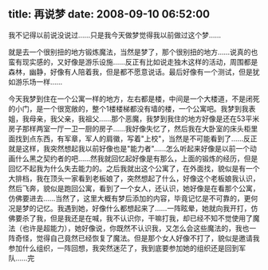 title: 再说梦
date: 2008-09-10 06:52:00
---



我不记得以前说没说过……只是我今天做梦觉得我以前做过这个梦……

 

就是去一个很别扭的地方锻炼魔法，当然是梦了，那个很别扭的地方……说真的也蛮有现实感的，又好像是游乐设施……反正有比如说走独木这样的活动，周围都是森林，幽静，好像有人陪着我，但是都不愿意说话。最后好像有一个测试，但是犹如游乐场一样……

 

今天我梦到住在一个公寓一样的地方，左右都是楼，中间是一个大楼道，不是闭死的小门，是一个很宽敞的，整个1楼楼梯都没有墙的楼，一个公寓吧。我梦到我表姐，我母亲，我父亲，我祖父……那个恶魔，我梦到我住的地方好像是还在53平米房子那样两室一厅一卫一厨的房子……我好像失忆了，然后我在大卧室的床头柜里面找到点东西，有军章，军人的肩徽，写着"上校"，当然是不可能看到了……反正就是这样，我突然想起我以前好像也是"能力者"……怎么听起来好像是以前一个动画什么黑之契约者的吧……然我就回忆起好像是有那么，上面的锻炼的经历，但是回忆不起我为什么失去能力的。之后我就出这个公寓了，在外面找，貌似是有一个大排档，我在顶头一家看到老板娘了，突然想起了什么，好像这个老板娘我认识，然后飞奔，貌似是跑回公寓，看到了一个女人，还认识，她好像是在看那个公寓，仿佛要进去……当然了，这里大概有梦后添加的内容，毕竟记忆是不可靠的，更何况是梦的记忆。我遇到她，好像什么都想起来了……一阵眩晕，她就向我开打，仿佛要杀了我，但是我还是在喊，我不认识你，干嘛打我，却已经不知不觉使用了魔法（也许是超能力），她好像说，你既然不认识我，又怎么会这些魔法的，我也一阵奇怪，觉得自己竟然已经恢复了魔法。但是那个女人好像不打了，貌似是邀请我参加什么组织，一阵回想，我突然迷茫了，我到底要参加她的组织还是回到军队……完

